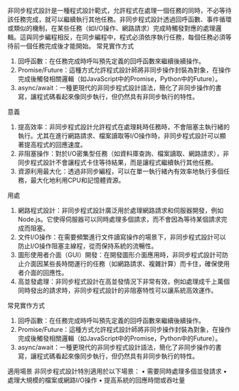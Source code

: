 

非同步程式設計是一種程式設計範式，允許程式在處理一個任務的同時，不必等待該任務完成，就可以繼續執行其他任務。非同步程式設計透過回呼函數、事件循環或類似的機制，在某些任務（如I/O操作、網路請求）完成時觸發對應的處理邏輯。這與同步編程相反，在同步編程中，程式必須依序執行任務，每個任務必須等待前一個任務完成後才能開始。
常見實作方式
1. 回呼函數：在任務完成時呼叫預先定義的回呼函數來繼續後續操作。
2. Promise/Future：這種方式允許程式設計師將非同步操作封裝為對象，在操作完成後觸發相關邏輯（如JavaScript中的Promise，Python中的Future）。
3. async/await：一種更現代的非同步程式設計語法，簡化了非同步操作的書寫，讓程式碼看起來像同步執行，但仍然具有非同步執行的特性。

意義

1. 提高效率：非同步程式設計允許程式在處理耗時任務時，不會阻塞主執行緒的執行。尤其在進行網路請求、檔案讀取等I/O操作時，非同步程式設計可以顯著提高程式的回應速度。
2. 非阻塞操作：對於I/O密集型任務（如資料庫查詢、檔案讀取、網路請求），非同步程式設計不會讓程式卡住等待結果，而是讓程式繼續執行其他任務。
3. 資源利用最大化：透過非同步編程，可以在單一執行緒內有效率地執行多個任務，最大化地利用CPU和記憶體資源。

用處
1. 網路程式設計：非同步程式設計廣泛用於處理網路請求和伺服器開發，例如Node.js。它使得伺服器可以同時處理多個請求，而不會因為等待某個請求完成而阻塞。
2. 文件I/O操作：在需要頻繁進行文件讀寫操作的場景下，非同步程式設計可以防止I/O操作阻塞主線程，從而保持系統的流暢性。
3. 圖形使用者介面（GUI）開發：在開發圖形介面應用時，非同步程式設計可防止介面因某些長時間運行的任務（如網路請求、複雜計算）而卡住，確保使用者介面的回應性。
4. 高並發處理：非同步程式設計在高並發情況下非常有效，例如處理成千上萬個同時發出的請求時，非同步程式設計的非阻塞特性可以讓系統高效運作。

常見實作方式
1. 回呼函數：在任務完成時呼叫預先定義的回呼函數來繼續後續操作。
2. Promise/Future：這種方式允許程式設計師將非同步操作封裝為對象，在操作完成後觸發相關邏輯（如JavaScript中的Promise，Python中的Future）。
3. async/await：一種更現代的非同步程式設計語法，簡化了非同步操作的書寫，讓程式碼看起來像同步執行，但仍然具有非同步執行的特性。

適用場景
非同步程式設計特別適用於以下場景：
• 需要同時處理多個並發請求
• 處理大規模的檔案或網路I/O操作
• 提高系統的回應時間或吞吐量


